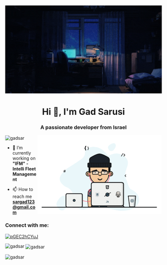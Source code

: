 ![logo](https://github.com/GadSAR/GadSAR/blob/main/banner%20(1).gif)
<h1 align="center">Hi 👋, I'm Gad Sarusi</h1>
<h3 align="center">A passionate developer from Israel</h3>

<img align="right" alt="coding" width="400" src="https://github.com/GadSAR/GadSAR/blob/main/sth.gif">

<p align="left"> <img src="https://komarev.com/ghpvc/?username=gadsar&label=Profile%20views&color=0e75b6&style=flat" alt="gadsar" /> </p>

- 🔭 I’m currently working on **"IFM" - Intelli Fleet Management**

- 📫 How to reach me **sargad123@gmail.com**

<h3 align="left">Connect with me:</h3>
<p align="left">
<a href="https://discord.gg/pGEC2hCYuJ" target="blank"><img align="center" src="https://raw.githubusercontent.com/rahuldkjain/github-profile-readme-generator/master/src/images/icons/Social/discord.svg" alt="pGEC2hCYuJ" height="30" width="40" /></a>
</p>

<p><img align="left" src="https://github-readme-stats.vercel.app/api/top-langs?username=gadsar&show_icons=true&theme=dark&locale=en&layout=compact" alt="gadsar" /></p>

<p>&nbsp;<img align="center" src="https://github-readme-stats.vercel.app/api?username=gadsar&show_icons=true&theme=dark&locale=en" alt="gadsar" /></p>

<p><img align="center" src="https://github-readme-streak-stats.herokuapp.com/?user=gadsar&theme=dark" alt="gadsar" /></p>
